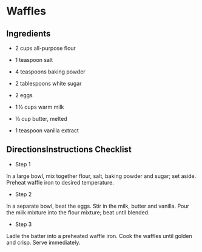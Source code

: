 # Waffles
## Ingredients 

* 2 cups all-purpose flour

* 1 teaspoon salt

* 4 teaspoons baking powder

* 2 tablespoons white sugar

* 2 eggs

* 1 ½ cups warm milk

* ⅓ cup butter, melted

* 1 teaspoon vanilla extract

 ## DirectionsInstructions Checklist
 * Step 1
  
In a large bowl, mix together flour, salt, baking powder and sugar; set aside. Preheat waffle iron to desired temperature.

* Step 2
  
In a separate bowl, beat the eggs. Stir in the milk, butter and vanilla. Pour the milk mixture into the flour mixture; beat until blended.

* Step 3
  
Ladle the batter into a preheated waffle iron. Cook the waffles until golden and crisp. Serve immediately.
